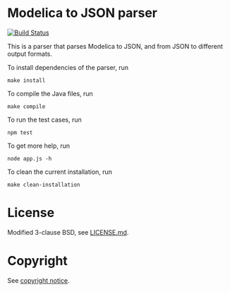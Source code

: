 # Modelica to JSON parser

[![Build Status](https://travis-ci.org/lbl-srg/modelica-json.svg?branch=master)](https://travis-ci.org/lbl-srg/modelica-json)

This is a parser that parses Modelica to JSON,
and from JSON to different output formats.

To install dependencies of the parser, run
```
make install

```
To compile the Java files, run
```
make compile

```
To run the test cases, run
```
npm test
```
To get more help, run
```
node app.js -h
```
To clean the current installation, run
```
make clean-installation
```

# License

Modified 3-clause BSD, see [LICENSE.md](LICENSE.md).

# Copyright

See [copyright notice](COPYRIGHT.md).
